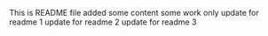 This is README file
added some content
some work only
update for readme 1
update for readme 2
update for readme 3
